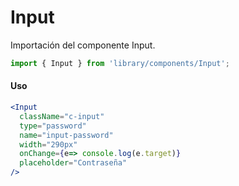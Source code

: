 # Input

Importación del componente Input.

```js
import { Input } from 'library/components/Input';
```

<!-- STORY -->

#### Uso

```jsx
<Input
  className="c-input"
  type="password"
  name="input-password"
  width="290px"
  onChange={e=> console.log(e.target)}
  placeholder="Contraseña"
/>
```
